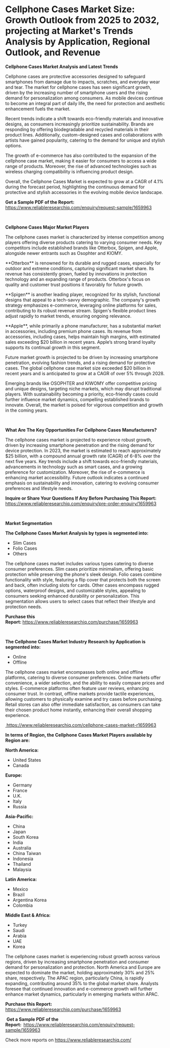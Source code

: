 <p><h1>Cellphone Cases Market Size: Growth Outlook from 2025 to 2032, projecting at Market's Trends Analysis by Application, Regional Outlook, and Revenue</h1></p><p><strong>Cellphone Cases Market Analysis and Latest Trends</strong></p>
<p><p>Cellphone cases are protective accessories designed to safeguard smartphones from damage due to impacts, scratches, and everyday wear and tear. The market for cellphone cases has seen significant growth, driven by the increasing number of smartphone users and the rising demand for personalization among consumers. As mobile devices continue to become an integral part of daily life, the need for protection and aesthetic enhancement fuels the market.</p><p>Recent trends indicate a shift towards eco-friendly materials and innovative designs, as consumers increasingly prioritize sustainability. Brands are responding by offering biodegradable and recycled materials in their product lines. Additionally, custom-designed cases and collaborations with artists have gained popularity, catering to the demand for unique and stylish options.</p><p>The growth of e-commerce has also contributed to the expansion of the cellphone case market, making it easier for consumers to access a wide range of products. Moreover, the rise of advanced technologies such as wireless charging compatibility is influencing product design.</p><p>Overall, the Cellphone Cases Market is expected to grow at a CAGR of 4.1% during the forecast period, highlighting the continuous demand for protective and stylish accessories in the evolving mobile device landscape.</p></p>
<p><strong>Get a Sample PDF of the Report:&nbsp;</strong> <a href="https://www.reliableresearchiq.com/enquiry/request-sample/1659963?utm_campaign=3202&utm_medium=2&utm_source=Github&utm_content=ia&utm_term=05042025&utm_id=cellphone-cases">https://www.reliableresearchiq.com/enquiry/request-sample/1659963</a></p>
<p>&nbsp;</p>
<p><strong>Cellphone Cases Major Market Players</strong></p>
<p><p>The cellphone cases market is characterized by intense competition among players offering diverse products catering to varying consumer needs. Key competitors include established brands like Otterbox, Spigen, and Apple, alongside newer entrants such as Osophter and KIOMY.</p><p>**Otterbox** is renowned for its durable and rugged cases, especially for outdoor and extreme conditions, capturing significant market share. Its revenue has consistently grown, fueled by innovations in protection technology and an expanding range of products. Otterbox's focus on quality and customer trust positions it favorably for future growth.</p><p>**Spigen** is another leading player, recognized for its stylish, functional designs that appeal to a tech-savvy demographic. The company's growth strategy emphasizes e-commerce, leveraging online platforms for sales, contributing to its robust revenue stream. Spigen's flexible product lines adjust rapidly to market trends, ensuring ongoing relevance.</p><p>**Apple**, while primarily a phone manufacturer, has a substantial market in accessories, including premium phone cases. Its revenue from accessories, including cases, helps maintain high margins, with estimated sales exceeding $20 billion in recent years. Apple’s strong brand loyalty supports its continual growth in this segment.</p><p>Future market growth is projected to be driven by increasing smartphone penetration, evolving fashion trends, and a rising demand for protective cases. The global cellphone case market size exceeded $20 billion in recent years and is anticipated to grow at a CAGR of over 5% through 2028.</p><p>Emerging brands like OSOPHTER and KIWOMY offer competitive pricing and unique designs, targeting niche markets, which may disrupt traditional players. With sustainability becoming a priority, eco-friendly cases could further influence market dynamics, compelling established brands to innovate. Overall, the market is poised for vigorous competition and growth in the coming years.</p></p>
<p>&nbsp;</p>
<p><strong>What Are The Key Opportunities For Cellphone Cases Manufacturers?</strong></p>
<p><p>The cellphone cases market is projected to experience robust growth, driven by increasing smartphone penetration and the rising demand for device protection. In 2023, the market is estimated to reach approximately $25 billion, with a compound annual growth rate (CAGR) of 6-8% over the next five years. Key trends include a shift towards eco-friendly materials, advancements in technology such as smart cases, and a growing preference for customization. Moreover, the rise of e-commerce is enhancing market accessibility. Future outlook indicates a continued emphasis on sustainability and innovation, catering to evolving consumer preferences and lifestyle needs.</p></p>
<p><strong>Inquire or Share Your Questions If Any Before Purchasing This Report:</strong> <a href="https://www.reliableresearchiq.com/enquiry/pre-order-enquiry/1659963?utm_campaign=3202&utm_medium=2&utm_source=Github&utm_content=ia&utm_term=05042025&utm_id=cellphone-cases">https://www.reliableresearchiq.com/enquiry/pre-order-enquiry/1659963</a></p>
<p>&nbsp;</p>
<p><strong>Market Segmentation</strong></p>
<p><strong>The Cellphone Cases Market Analysis by types is segmented into:</strong></p>
<p><ul><li>Slim Cases</li><li>Folio Cases</li><li>Others</li></ul></p>
<p><p>The cellphone cases market includes various types catering to diverse consumer preferences. Slim cases prioritize minimalism, offering basic protection while preserving the phone's sleek design. Folio cases combine functionality with style, featuring a flip cover that protects both the screen and back, often including slots for cards. Other cases encompass rugged options, waterproof designs, and customizable styles, appealing to consumers seeking enhanced durability or personalization. This segmentation allows users to select cases that reflect their lifestyle and protection needs.</p></p>
<p><strong>Purchase this Report:&nbsp;</strong><a href="https://www.reliableresearchiq.com/purchase/1659963?utm_campaign=3202&utm_medium=2&utm_source=Github&utm_content=ia&utm_term=05042025&utm_id=cellphone-cases">https://www.reliableresearchiq.com/purchase/1659963</a></p>
<p>&nbsp;</p>
<p><strong>The Cellphone Cases Market Industry Research by Application is segmented into:</strong></p>
<p><ul><li>Online</li><li>Offline</li></ul></p>
<p><p>The cellphone cases market encompasses both online and offline platforms, catering to diverse consumer preferences. Online markets offer convenience, a wider selection, and the ability to easily compare prices and styles. E-commerce platforms often feature user reviews, enhancing consumer trust. In contrast, offline markets provide tactile experiences, allowing customers to physically examine and try cases before purchasing. Retail stores can also offer immediate satisfaction, as consumers can take their chosen product home instantly, enhancing their overall shopping experience.</p></p>
<p><a href="https://www.reliableresearchiq.com/cellphone-cases-market-r1659963?utm_campaign=3202&utm_medium=2&utm_source=Github&utm_content=ia&utm_term=05042025&utm_id=cellphone-cases">&nbsp;https://www.reliableresearchiq.com/cellphone-cases-market-r1659963</a></p>
<p><strong>In terms of Region, the Cellphone Cases Market Players available by Region are:</strong></p>
<p>
    <p> <strong> North America: </strong>
        <ul>
            <li>United States</li>
            <li>Canada</li>
        </ul>
        </p> 
    <p> <strong> Europe: </strong>
        <ul>
            <li>Germany</li>
            <li>France</li>
            <li>U.K.</li>
            <li>Italy</li>
            <li>Russia</li>
        </ul>
        </p> 
    <p> <strong> Asia-Pacific: </strong>
        <ul>
            <li>China</li>
            <li>Japan</li>
            <li>South Korea</li>
            <li>India</li>
            <li>Australia</li>
            <li>China Taiwan</li>
            <li>Indonesia</li>
            <li>Thailand</li>
            <li>Malaysia</li>
        </ul>
        </p> 
    <p> <strong> Latin America: </strong>
        <ul>
            <li>Mexico</li>
            <li>Brazil</li>
            <li>Argentina Korea</li>
            <li>Colombia</li>
        </ul>
        </p> 
    <p> <strong> Middle East & Africa: </strong>
        <ul>
            <li>Turkey</li>
            <li>Saudi</li>
            <li>Arabia</li>
            <li>UAE</li>
            <li>Korea</li>
        </ul>
    </p>
    </p>
<p><p>The cellphone cases market is experiencing robust growth across various regions, driven by increasing smartphone penetration and consumer demand for personalization and protection. North America and Europe are expected to dominate the market, holding approximately 30% and 25% share, respectively. The APAC region, particularly China, is rapidly expanding, contributing around 35% to the global market share. Analysts foresee that continued innovation and e-commerce growth will further enhance market dynamics, particularly in emerging markets within APAC.</p></p>
<p><strong>Purchase this Report: </strong><a href="https://www.reliableresearchiq.com/purchase/1659963?utm_campaign=3202&utm_medium=2&utm_source=Github&utm_content=ia&utm_term=05042025&utm_id=cellphone-cases">https://www.reliableresearchiq.com/purchase/1659963</a></p>
<p>&nbsp;<strong>Get a Sample PDF of the Report:&nbsp;&nbsp;</strong><a href="https://www.reliableresearchiq.com/enquiry/request-sample/1659963?utm_campaign=3202&utm_medium=2&utm_source=Github&utm_content=ia&utm_term=05042025&utm_id=cellphone-cases">https://www.reliableresearchiq.com/enquiry/request-sample/1659963</a></p>
<p><strong></strong></p>
<p>Check more reports on <a href="https://www.reliableresearchiq.com/?utm_campaign=3202&utm_medium=2&utm_source=Github&utm_content=ia&utm_term=05042025&utm_id=cellphone-cases">https://www.reliableresearchiq.com/</a></p>